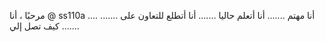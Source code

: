 مرحبًا ، أنا @ ss110a ....
أنا مهتم .......
أنا أتعلم حاليا .......
أنا أتطلع للتعاون على .......
كيف تصل إلي .......

<!---
ss110a/ss110a هو مستودع ✨ خاص لأن "README.md" (هذا الملف) يظهر على ملفك الشخصي GitHub .....
يمكنك النقر على رابط المعاينة لإلقاء نظرة على التغييرات الخاصة بك....
--->
